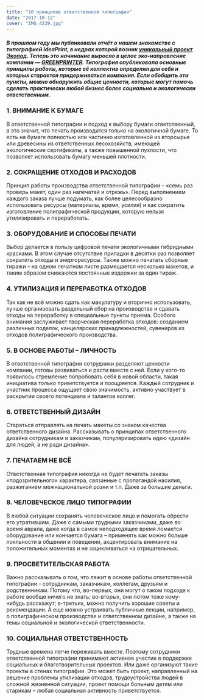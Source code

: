 ```yaml
---
title: "10 принципов ответственной типографии"
date: "2017-10-12"
cover: "IMG_4239.jpg"
---
```


##### В прошлом году мы публиковали отчёт о нашем знакомстве с типографией IdeaPrint, в недрах которой возник [уникальный проект Экопад](http://ooley.ru/ecopad/). Теперь это начинание выросло в целое эко-направление компании — [GREENPRINTER](http://greenprinter.ru/). Типография опубликовала основные принципы работы, которые её коллектив определил для себя и которых старается придерживаться компания. Если обобщить эти пункты, можно обнаружить общие ценности, которые могут помочь сделать практически любой бизнес более социально и экологически ответственным.

### 1. ВНИМАНИЕ К БУМАГЕ

В ответственной типографии и подход к выбору бумаги ответственный, а это значит, что печать производится только на экологичной бумаге. То есть на бумаге полностью или частично изготовленной из вторсырья или древесины из ответственных лесохозяйств, имеющей экологические сертификаты, а также повышенной пухлости, что позволяет использовать бумагу меньшей плотности.

### 2. СОКРАЩЕНИЕ ОТХОДОВ И РАСХОДОВ

Принцип работы производства ответственной типографии – «семь раз проверь макет, один раз напечатай и отрежь». Перед выполнением каждого заказа лучше подумать, как более целесообразно использовать ресурсы (материалы, время, усилия) и как сократить изготовление полиграфической продукции, которую нельзя утилизировать и переработать.

### 3. ОБОРУДОВАНИЕ И СПОСОБЫ ПЕЧАТИ

Выбор делается в пользу цифровой печати экологичными гибридными красками. В этом случае отсутствие приладки в десятки раз позволяет сократить отходы и энергоресурсы. Также можно печатать сборные тиражи – на одном печатном листе размещается несколько макетов, и таким образом снижаются постоянные издержки за один тираж.

### 4. УТИЛИЗАЦИЯ И ПЕРЕРАБОТКА ОТХОДОВ

Так как не всё можно сдать как макулатуру и вторично использовать, лучше организовать раздельный сбор на производстве и сдавать отходы на переработку в специальные пункты приема. Особого внимания заслуживает творческая переработка отходов: созданием различных поделок, канцелярских принадлежностей, сувениров из отходов полиграфического производства.

### 5. В ОСНОВЕ РАБОТЫ – ЛИЧНОСТЬ

В ответственной типографии сотрудники разделяют ценности компании, готовы развиваться и расти вместе с ней. Если у кого-то появилось стремление попробовать себя в новой области, такая инициатива только приветствуется и поощряется. Каждый сотрудник и участник процесса ощущает свою значимость, активно участвует в раскрытии своего потенциала и талантов коллег.

### 6. ОТВЕТСТВЕННЫЙ ДИЗАЙН

Стараться отправлять на печать макеты со знаком качества ответственного дизайна. Рассказывать о принципах ответственного дизайна сотрудникам и заказчикам, популяризировать идею «дизайн для людей, а не ради дизайна».

### 7. ПЕЧАТАЕМ НЕ ВСЁ

Ответственная типография никогда не будет печатать заказы «подозрительного» характера, связанные с пропагандой насилия, разжиганием межнациональной розни и т.п. Даже за большие деньги.

### 8. ЧЕЛОВЕЧЕСКОЕ ЛИЦО ТИПОГРАФИИ

В любой ситуации сохранять человеческое лицо и помогать обрести его утратившим. Даже с самыми трудными заказчиками, даже во время аврала, даже когда в самое неподходящее время ломается оборудование или кончается бумага – применять как можно больше лояльности в общении и поведении, акцентировать внимание на положительных моментах и не зацикливаться на отрицательных.

### 9. ПРОСВЕТИТЕЛЬСКАЯ РАБОТА

Важно рассказывать о том, что лежит в основе работы ответственной типографии - сотрудникам, заказчикам, коллегам, друзьям и родственникам. Потому что, во-первых, они могут о таком подходе к работе вообще ничего не знать; во-вторых, они потом тоже кому-нибудь расскажут; в-третьих, можно получить хорошие советы и рекомендации. А еще можно устраивать публичные лекции, например, о полиграфическом производстве и ответственном дизайне, а также на темы социальной и экологической ответственности.

### 10. СОЦИАЛЬНАЯ ОТВЕТСТВЕННОСТЬ

Трудные времена легче переживать вместе. Поэтому сотрудники ответственной типографии принимают активное участие в поддержке социальных и благотворительных проектов. Или даже организуют такие проекты в стенах типографии. Это может быть проект, направленный на решение проблемы утилизации отходов, трудоустройства людей в сложной жизненной ситуации, проект помощи больным детям или старикам – любая социальная активность приветствуется.
